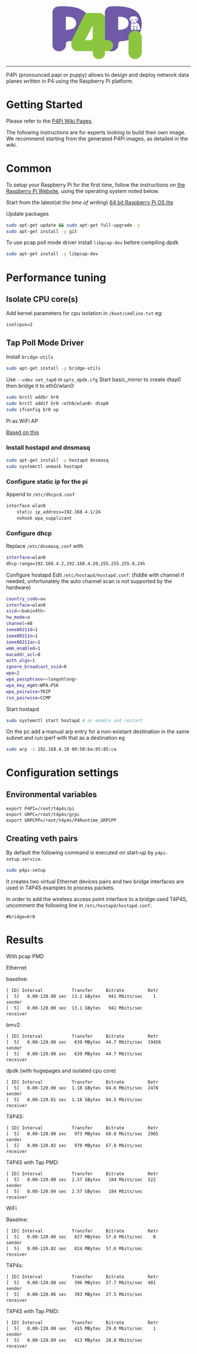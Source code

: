 <p align="center">
  <img alt="P4Pi Logo" width="256px" src="docs/images/logo.png">
</p>

-------------------------------------------------------------------------------

P4Pi (pronounced papi or puppy) allows to design and deploy network data planes
written in P4 using the Raspberry Pi platform.

# Getting Started

Please refer to the [P4Pi Wiki Pages](https://github.com/p4lang/p4pi/wiki).

The following instructions are for experts looking to build their own image. We recommend starting from the generated P4Pi images, as detailed in the wiki.

# Common

To setup your Raspberry Pi for the first time, follow the instructions on [the Raspberry Pi Website](https://projects.raspberrypi.org/en/projects/raspberry-pi-setting-up), using the operating system noted below.

Start from the latest(_at the time of writing_) [64 bit Raspberry Pi OS lite](https://downloads.raspberrypi.org/raspios_lite_arm64/images/raspios_lite_arm64-2021-04-09/2021-03-04-raspios-buster-arm64-lite.zip)

Update packages
```bash
sudo apt-get update && sudo apt-get full-upgrade -y
sudo apt-get install -y git
```

To use pcap poll mode driver install `libpcap-dev` before compiling dpdk
```bash
sudo apt-get install -y libpcap-dev
```

# Performance tuning

## Isolate CPU core(s)
Add kernel parameters for cpu isolation in `/boot/cmdline.txt` eg:
```
isolcpus=2
```

## Tap Poll Mode Driver
Install `bridge-utils`
```bash
sudo apt-get install -y bridge-utils
```
Use `--vdev net_tap0` in `opts_dpdk.cfg`
Start basic_mirror to create dtap0 then bridge it to eth0/wlan0:
```bash
sudo brctl addbr br0
sudo brctl addif br0 <eth0/wlan0> dtap0
sudo ifconfig br0 up
```

 Pi as WiFi AP

[Based on this](https://www.raspberrypi.org/documentation/configuration/wireless/access-point-routed.md)

### Install hostapd and dnsmasq
```bash
sudo apt-get install -y hostapd dnsmasq
sudo systemctl unmask hostapd
```

### Configure static ip for the pi
Append to `/etc/dhcpcd.conf`
```bash
interface wlan0
    static ip_address=192.168.4.1/24
    nohook wpa_supplicant
```
### Configure dhcp
Replace `/etc/dnsmasq.conf` with
```bash
interface=wlan0
dhcp-range=192.168.4.2,192.168.4.20,255.255.255.0,24h
```
 Configure hostapd
Edit `/etc/hostapd/hostapd.conf`:  (fiddle with channel if needed, unfortunately the auto channel scan is not supported by the hardware)
```bash
country_code=au
interface=wlan0
ssid=<bakin4th>
hw_mode=a
channel=48
ieee80211d=1
ieee80211n=1
ieee80211ac=1
wmm_enabled=1
macaddr_acl=0
auth_algs=1
ignore_broadcast_ssid=0
wpa=2
wpa_passphrase=<longshlong>
wpa_key_mgmt=WPA-PSK
wpa_pairwise=TKIP
rsn_pairwise=CCMP
```

 Start hostapd
```bash
sudo systemctl start hostapd # or enable and restart
```

On the pc add a manual arp entry for a non-existant destination in the same subnet and run iperf with that as a destination eg
```bash
sudo arp -s 192.168.4.10 00:50:ba:85:85:ca
```

# Configuration settings

## Environmental variables

```
export P4PI=/root/t4p4s/pi
export GRPC=/root/t4p4s/grpc
export GRPCPP=/root/t4p4s/P4Runtime_GRPCPP
```

## Creating veth pairs

By default the following command is executed on start-up by `p4pi-setup.service`.

```bash
sudo p4pi-setup
```
It creates two virtual Ethernet devices pairs and two bridge interfaces
are used in T4P4S examples to process packets.

In order to add the wireless access point interface to a bridge used T4P4S,
uncomment the following line in `/etc/hostapd/hostapd.conf`:

```
#bridge=br0
```


# Results

With pcap PMD

 Ethernet

baseline:
```
[ ID] Interval           Transfer     Bitrate         Retr
[  5]   0.00-120.00 sec  13.1 GBytes   941 Mbits/sec    1             sender
[  5]   0.00-120.00 sec  13.1 GBytes   941 Mbits/sec                  receiver

```

bmv2:
```
[ ID] Interval           Transfer     Bitrate         Retr
[  5]   0.00-120.00 sec   639 MBytes  44.7 Mbits/sec  19456             sender
[  5]   0.00-120.00 sec   639 MBytes  44.7 Mbits/sec                  receiver
```
dpdk (with hugepages and isolated cpu core)
```
[ ID] Interval           Transfer     Bitrate         Retr
[  5]   0.00-120.00 sec  1.18 GBytes  84.6 Mbits/sec  2478             sender
[  5]   0.00-120.01 sec  1.18 GBytes  84.5 Mbits/sec                  receiver
```

T4P4S:
```
[ ID] Interval           Transfer     Bitrate         Retr
[  5]   0.00-120.00 sec   973 MBytes  68.0 Mbits/sec  2965             sender
[  5]   0.00-120.02 sec   970 MBytes  67.8 Mbits/sec                  receiver

```

T4P4S with Tap PMD:
```
[ ID] Interval           Transfer     Bitrate         Retr
[  5]   0.00-120.00 sec  2.57 GBytes   184 Mbits/sec  522             sender
[  5]   0.00-120.04 sec  2.57 GBytes   184 Mbits/sec                  receiver

```

 WiFi

Baseline:
```
[ ID] Interval           Transfer     Bitrate         Retr
[  5]   0.00-120.00 sec   827 MBytes  57.8 Mbits/sec    0             sender
[  5]   0.00-120.02 sec   824 MBytes  57.6 Mbits/sec                  receiver
```

T4P4s:
```
[ ID] Interval           Transfer     Bitrate         Retr
[  5]   0.00-120.00 sec   396 MBytes  27.7 Mbits/sec  401             sender
[  5]   0.00-120.06 sec   393 MBytes  27.5 Mbits/sec                  receiver

```
T4P4S with  Tap PMD:
```
[ ID] Interval           Transfer     Bitrate         Retr
[  5]   0.00-120.00 sec   415 MBytes  29.0 Mbits/sec    1             sender
[  5]   0.00-120.09 sec   413 MBytes  28.8 Mbits/sec                  receiver
```
